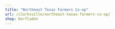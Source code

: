 ```yaml
---
title: "Northeast Texas Farmers Co-op"
url: /clarksville/northeast-texas-farmers-co-op/
shop: Dorfladen
---
```

